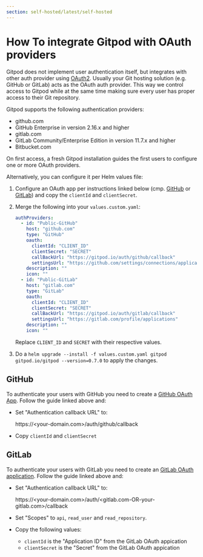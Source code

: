 ```yaml
---
section: self-hosted/latest/self-hosted
---
```


# How To integrate Gitpod with OAuth providers

Gitpod does not implement user authentication itself, but integrates with other auth provider using [OAuth2](https://oauth.net/2/).
Usually your Git hosting solution (e.g. GitHub or GitLab) acts as the OAuth auth provider. This way we control access to Gitpod while at
the same time making sure every user has proper access to their Git repository.

Gitpod supports the following authentication providers:

- github.com
- GitHub Enterprise in version 2.16.x and higher
- gitlab.com
- GitLab Community/Enterprise Edition in version 11.7.x and higher
- Bitbucket.com

On first access, a fresh Gitpod installation guides the first users to configure one or more OAuth providers.

Alternatively, you can configure it per Helm values file:

1.  Configure an OAuth app per instructions linked below (cmp. [GitHub](#GitHub) or [GitLab](#GitLab)) and copy the `clientId` and `clientSecret`.

2.  Merge the following into your `values.custom.yaml`:

    ```yaml
    authProviders:
      - id: "Public-GitHub"
        host: "github.com"
        type: "GitHub"
        oauth:
          clientId: "CLIENT_ID"
          clientSecret: "SECRET"
          callBackUrl: "https://gitpod.io/auth/github/callback"
          settingsUrl: "https://github.com/settings/connections/applications/CLIENT_ID"
        description: ""
        icon: ""
      - id: "Public-GitLab"
        host: "gitlab.com"
        type: "GitLab"
        oauth:
          clientId: "CLIENT_ID"
          clientSecret: "SECRET"
          callBackUrl: "https://gitpod.io/auth/gitlab/callback"
          settingsUrl: "https://gitlab.com/profile/applications"
        description: ""
        icon: ""
    ```

    Replace `CLIENT_ID` and `SECRET` with their respective values.

3.  Do a `helm upgrade --install -f values.custom.yaml gitpod gitpod.io/gitpod --version=0.7.0` to apply the changes.

## GitHub

To authenticate your users with GitHub you need to create a [GitHub OAuth App](https://developer.github.com/apps/building-oauth-apps/creating-an-oauth-app/).
Follow the guide linked above and:

- Set "Authentication callback URL" to:

  https://<your-domain.com>/auth/github/callback

- Copy `clientId` and `clientSecret`

## GitLab

To authenticate your users with GitLab you need to create an [GitLab OAuth application](https://docs.gitlab.com/ee/integration/oauth_provider.html).
Follow the guide linked above and:

- Set "Authentication callback URL" to:

  https://<your-domain.com>/auth/<gitlab.com-OR-your-gitlab.com>/callback

- Set "Scopes" to `api`, `read_user` and `read_repository`.
- Copy the following values:
  - `clientId` is the "Application ID" from the GitLab OAuth appication
  - `clientSecret` is the "Secret" from the GitLab OAuth appication
